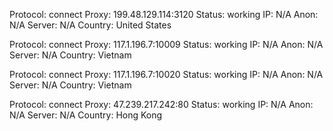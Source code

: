 Protocol: connect
Proxy: 199.48.129.114:3120
Status: working
IP: N/A
Anon: N/A
Server: N/A
Country: United States

Protocol: connect
Proxy: 117.1.196.7:10009
Status: working
IP: N/A
Anon: N/A
Server: N/A
Country: Vietnam

Protocol: connect
Proxy: 117.1.196.7:10020
Status: working
IP: N/A
Anon: N/A
Server: N/A
Country: Vietnam

Protocol: connect
Proxy: 47.239.217.242:80
Status: working
IP: N/A
Anon: N/A
Server: N/A
Country: Hong Kong

